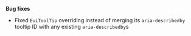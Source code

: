 **Bug fixes**

- Fixed `EuiToolTip` overriding instead of merging its `aria-describedby` tooltip ID with any existing `aria-describedby`s
